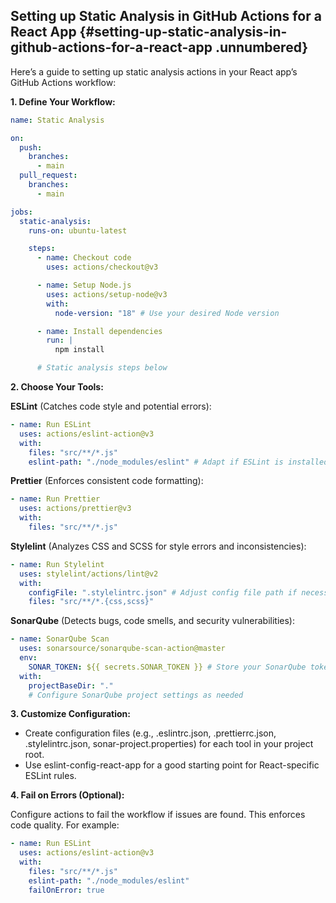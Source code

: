 ﻿## **Setting up Static Analysis in GitHub Actions for a React App** {#setting-up-static-analysis-in-github-actions-for-a-react-app .unnumbered}

Here’s a guide to setting up static analysis actions in your React app’s GitHub Actions workflow:

**1. Define Your Workflow:**

```yaml
name: Static Analysis

on:
  push:
    branches:
      - main
  pull_request:
    branches:
      - main

jobs:
  static-analysis:
    runs-on: ubuntu-latest

    steps:
      - name: Checkout code
        uses: actions/checkout@v3

      - name: Setup Node.js
        uses: actions/setup-node@v3
        with:
          node-version: "18" # Use your desired Node version

      - name: Install dependencies
        run: |
          npm install

      # Static analysis steps below
```

**2. Choose Your Tools:**

**ESLint** (Catches code style and potential errors):

```yaml
- name: Run ESLint
  uses: actions/eslint-action@v3
  with:
    files: "src/**/*.js"
    eslint-path: "./node_modules/eslint" # Adapt if ESLint is installed globally
```

**Prettier** (Enforces consistent code formatting):

```yaml
- name: Run Prettier
  uses: actions/prettier@v3
  with:
    files: "src/**/*.js"
```

**Stylelint** (Analyzes CSS and SCSS for style errors and inconsistencies):

```yaml
- name: Run Stylelint
  uses: stylelint/actions/lint@v2
  with:
    configFile: ".stylelintrc.json" # Adjust config file path if necessary
    files: "src/**/*.{css,scss}"
```

**SonarQube** (Detects bugs, code smells, and security vulnerabilities):

```yaml
- name: SonarQube Scan
  uses: sonarsource/sonarqube-scan-action@master
  env:
    SONAR_TOKEN: ${{ secrets.SONAR_TOKEN }} # Store your SonarQube token securely
  with:
    projectBaseDir: "."
    # Configure SonarQube project settings as needed
```

**3. Customize Configuration:**

- Create configuration files (e.g., .eslintrc.json, .prettierrc.json, .stylelintrc.json, sonar-project.properties) for each tool in your project root.
- Use eslint-config-react-app for a good starting point for React-specific ESLint rules.

**4. Fail on Errors (Optional):**

Configure actions to fail the workflow if issues are found. This enforces code quality. For example:

```yaml
- name: Run ESLint
  uses: actions/eslint-action@v3
  with:
    files: "src/**/*.js"
    eslint-path: "./node_modules/eslint"
    failOnError: true
```
